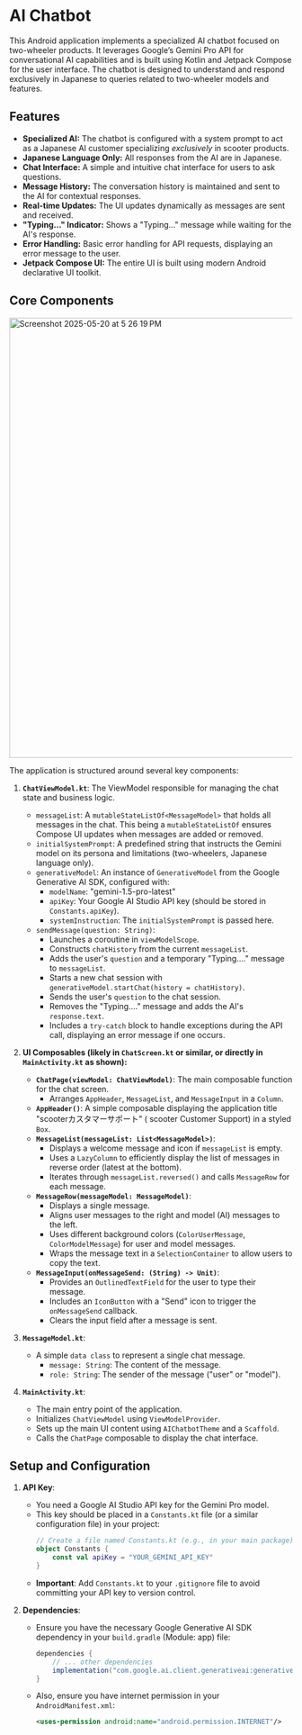 #  AI Chatbot

This Android application implements a specialized AI chatbot focused on two-wheeler products. It leverages Google’s Gemini Pro API for conversational AI capabilities and is built using Kotlin and Jetpack Compose for the user interface. The chatbot is designed to understand and respond exclusively in Japanese to queries related to two-wheeler models and features.


## Features

*   **Specialized AI:** The chatbot is configured with a system prompt to act as a Japanese AI customer specializing *exclusively* in scooter products.
*   **Japanese Language Only:** All responses from the AI are in Japanese.
*   **Chat Interface:** A simple and intuitive chat interface for users to ask questions.
*   **Message History:** The conversation history is maintained and sent to the AI for contextual responses.
*   **Real-time Updates:** The UI updates dynamically as messages are sent and received.
*   **"Typing..." Indicator:** Shows a "Typing..." message while waiting for the AI's response.
*   **Error Handling:** Basic error handling for API requests, displaying an error message to the user.
*   **Jetpack Compose UI:** The entire UI is built using modern Android declarative UI toolkit.

## Core Components

<img width="782" alt="Screenshot 2025-05-20 at 5 26 19 PM" src="https://github.com/user-attachments/assets/d30e6a39-2cdd-44ff-94af-c35b8cf3fb5e" />


The application is structured around several key components:

1.  **`ChatViewModel.kt`**: The ViewModel responsible for managing the chat state and business logic.
    *   `messageList`: A `mutableStateListOf<MessageModel>` that holds all messages in the chat. This being a `mutableStateListOf` ensures Compose UI updates when messages are added or removed.
    *   `initialSystemPrompt`: A predefined string that instructs the Gemini model on its persona and limitations (two-wheelers, Japanese language only).
    *   `generativeModel`: An instance of `GenerativeModel` from the Google Generative AI SDK, configured with:
        *   `modelName`: "gemini-1.5-pro-latest"
        *   `apiKey`: Your Google AI Studio API key (should be stored in `Constants.apiKey`).
        *   `systemInstruction`: The `initialSystemPrompt` is passed here.
    *   `sendMessage(question: String)`:
        *   Launches a coroutine in `viewModelScope`.
        *   Constructs `chatHistory` from the current `messageList`.
        *   Adds the user's `question` and a temporary "Typing...." message to `messageList`.
        *   Starts a new chat session with `generativeModel.startChat(history = chatHistory)`.
        *   Sends the user's `question` to the chat session.
        *   Removes the "Typing...." message and adds the AI's `response.text`.
        *   Includes a `try-catch` block to handle exceptions during the API call, displaying an error message if one occurs.

2.  **UI Composables (likely in `ChatScreen.kt` or similar, or directly in `MainActivity.kt` as shown):**
    *   **`ChatPage(viewModel: ChatViewModel)`**: The main composable function for the chat screen.
        *   Arranges `AppHeader`, `MessageList`, and `MessageInput` in a `Column`.
    *   **`AppHeader()`**: A simple composable displaying the application title "scooterカスタマーサポート" ( scooter Customer Support) in a styled `Box`.
    *   **`MessageList(messageList: List<MessageModel>)`**:
        *   Displays a welcome message and icon if `messageList` is empty.
        *   Uses a `LazyColumn` to efficiently display the list of messages in reverse order (latest at the bottom).
        *   Iterates through `messageList.reversed()` and calls `MessageRow` for each message.
    *   **`MessageRow(messageModel: MessageModel)`**:
        *   Displays a single message.
        *   Aligns user messages to the right and model (AI) messages to the left.
        *   Uses different background colors (`ColorUserMessage`, `ColorModelMessage`) for user and model messages.
        *   Wraps the message text in a `SelectionContainer` to allow users to copy the text.
    *   **`MessageInput(onMessageSend: (String) -> Unit)`**:
        *   Provides an `OutlinedTextField` for the user to type their message.
        *   Includes an `IconButton` with a "Send" icon to trigger the `onMessageSend` callback.
        *   Clears the input field after a message is sent.

3.  **`MessageModel.kt`**:
    *   A simple `data class` to represent a single chat message.
        *   `message: String`: The content of the message.
        *   `role: String`: The sender of the message ("user" or "model").

4.  **`MainActivity.kt`**:
    *   The main entry point of the application.
    *   Initializes `ChatViewModel` using `ViewModelProvider`.
    *   Sets up the main UI content using `AIChatbotTheme` and a `Scaffold`.
    *   Calls the `ChatPage` composable to display the chat interface.


## Setup and Configuration

1.  **API Key**:
    *   You need a Google AI Studio API key for the Gemini Pro model.
    *   This key should be placed in a `Constants.kt` file (or a similar configuration file) in your project:
        ```kotlin
        // Create a file named Constants.kt (e.g., in your main package)
        object Constants {
            const val apiKey = "YOUR_GEMINI_API_KEY"
        }
        ```
    *   **Important**: Add `Constants.kt` to your `.gitignore` file to avoid committing your API key to version control.

2.  **Dependencies**:
    *   Ensure you have the necessary Google Generative AI SDK dependency in your `build.gradle` (Module: app) file:
        ```gradle
        dependencies {
            // ... other dependencies
            implementation("com.google.ai.client.generativeai:generativeai:0.3.0") // Check for the latest version
        }
        ```
    *   Also, ensure you have internet permission in your `AndroidManifest.xml`:
        ```xml
        <uses-permission android:name="android.permission.INTERNET"/>
        ```
